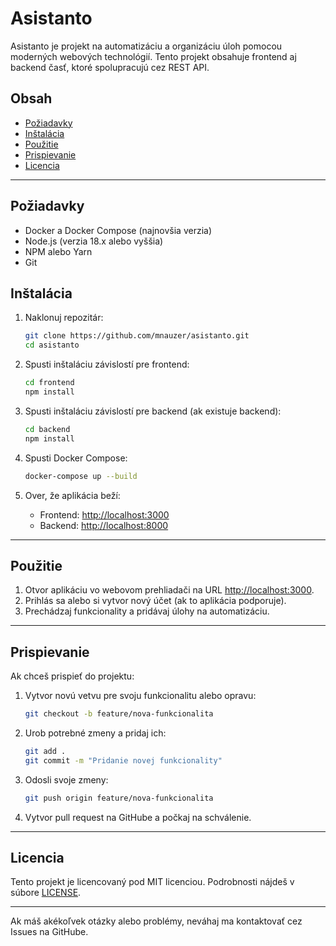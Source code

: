 # Asistanto

Asistanto je projekt na automatizáciu a organizáciu úloh pomocou moderných webových technológií. Tento projekt obsahuje frontend aj backend časť, ktoré spolupracujú cez REST API.

## Obsah
- [Požiadavky](#požiadavky)
- [Inštalácia](#inštalácia)
- [Použitie](#použitie)
- [Prispievanie](#prispievanie)
- [Licencia](#licencia)

---

## Požiadavky

- Docker a Docker Compose (najnovšia verzia)
- Node.js (verzia 18.x alebo vyššia)
- NPM alebo Yarn
- Git

## Inštalácia

1. Naklonuj repozitár:
   ```bash
   git clone https://github.com/mnauzer/asistanto.git
   cd asistanto
   ```

2. Spusti inštaláciu závislostí pre frontend:
   ```bash
   cd frontend
   npm install
   ```

3. Spusti inštaláciu závislostí pre backend (ak existuje backend):
   ```bash
   cd backend
   npm install
   ```

4. Spusti Docker Compose:
   ```bash
   docker-compose up --build
   ```

5. Over, že aplikácia beží:
   - Frontend: [http://localhost:3000](http://localhost:3000)
   - Backend: [http://localhost:8000](http://localhost:8000)

---

## Použitie

1. Otvor aplikáciu vo webovom prehliadači na URL [http://localhost:3000](http://localhost:3000).
2. Prihlás sa alebo si vytvor nový účet (ak to aplikácia podporuje).
3. Prechádzaj funkcionality a pridávaj úlohy na automatizáciu.

---

## Prispievanie

Ak chceš prispieť do projektu:

1. Vytvor novú vetvu pre svoju funkcionalitu alebo opravu:
   ```bash
   git checkout -b feature/nova-funkcionalita
   ```
2. Urob potrebné zmeny a pridaj ich:
   ```bash
   git add .
   git commit -m "Pridanie novej funkcionality"
   ```
3. Odosli svoje zmeny:
   ```bash
   git push origin feature/nova-funkcionalita
   ```
4. Vytvor pull request na GitHube a počkaj na schválenie.

---

## Licencia

Tento projekt je licencovaný pod MIT licenciou. Podrobnosti nájdeš v súbore [LICENSE](LICENSE).

---

Ak máš akékoľvek otázky alebo problémy, neváhaj ma kontaktovať cez Issues na GitHube.

